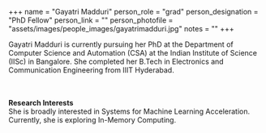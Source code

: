 +++
name = "Gayatri Madduri"
person_role = "grad"
person_designation = "PhD Fellow"
person_link = ""
person_photofile = "assets/images/people_images/gayatrimadduri.jpg"
notes = ""
+++



Gayatri Madduri is currently pursuing her PhD at the Department of Computer Science and Automation (CSA) at the Indian Institute of Science (IISc) in Bangalore. She completed her B.Tech in Electronics and Communication Engineering from IIIT Hyderabad.

<br><br><b>Research Interests</b>
<br>
She is broadly interested in Systems for Machine Learning Acceleration. Currently, she is exploring In-Memory Computing.